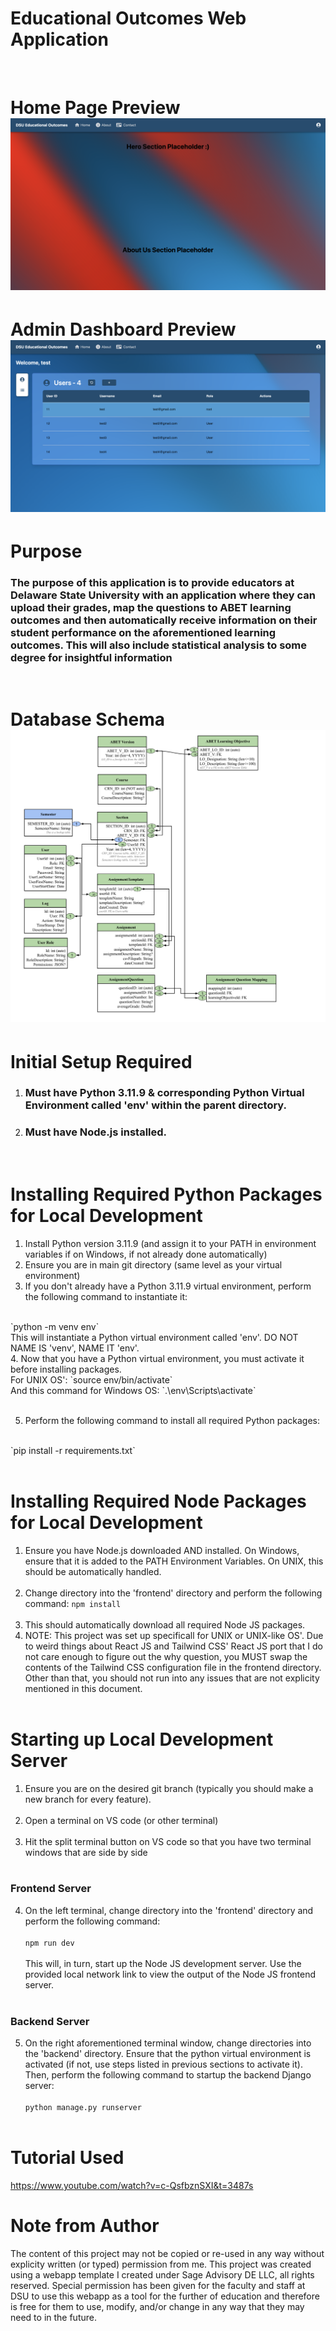 # Educational Outcomes Web Application
<br>

# Home Page Preview ![Home Page Preview](frontend/src/assets/PreviewsForReadMe/HomePagePreview.png)

# Admin Dashboard Preview ![Admin Dashboard Preview](frontend/src/assets/PreviewsForReadMe/AdminDashboardPreview.png)

# Purpose
### The purpose of this application is to provide educators at Delaware State University with an application where they can upload their grades, map the questions to ABET learning outcomes and then automatically receive information on their student performance on the aforementioned learning outcomes. This will also include statistical analysis to some degree for insightful information

<br>

# Database Schema ![Capstone Project Database Schema](frontend/src/assets/DatabaseSchema/WhiteBG_CapstoneProjectDatabaseSchema.svg)

# Initial Setup Required
1. ### Must have Python 3.11.9 & corresponding Python Virtual Environment called 'env' within the parent directory.
2. ### Must have Node.js installed.
<br>

# Installing Required Python Packages for Local Development
1. Install Python version 3.11.9 (and assign it to your PATH in environment variables if on Windows, if not already done automatically)
2. Ensure you are in main git directory (same level as your virtual environment)
3. If you don't already have a Python 3.11.9 virtual environment, perform the following command to instantiate it: 
<br>
`python -m venv env`
<br>
This will instantiate a Python virtual environment called 'env'. DO NOT NAME IS 'venv', NAME IT 'env'.
<br>
4. Now that you have a Python virtual environment, you must activate it before installing packages. 
<br>
For UNIX OS': `source env/bin/activate`
<br>
And this command for Windows OS:
`.\env\Scripts\activate`
<br><br>

5. Perform the following command to install all required Python packages: 
<br>
`pip install -r requirements.txt`
<br><br>

# Installing Required Node Packages for Local Development
1. Ensure you have Node.js downloaded AND installed. On Windows, ensure that it is added to the PATH Environment Variables. On UNIX, this should be automatically handled.
<br><br>
2. Change directory into the 'frontend' directory and perform the following command:
`npm install`
<br><br>
3. This should automatically download all required Node JS packages.
4. NOTE: This project was set up specificall for UNIX or UNIX-like OS'. Due to weird things about React JS and Tailwind CSS' React JS port that I do not care enough to figure out the why question, you MUST swap the contents of the Tailwind CSS configuration file in the frontend directory. Other than that, you should not run into any issues that are not explicity mentioned in this document.
<br><br>

# Starting up Local Development Server
1. Ensure you are on the desired git branch (typically you should make a new branch for every feature).
<br><br>
2. Open a terminal on VS code (or other terminal)
<br><br>
3. Hit the split terminal button on VS code so that you have two terminal windows that are side by side
<br><br>
### Frontend Server
4. On the left terminal, change directory into the 'frontend' directory and perform the following command:
<br><br>
`npm run dev`
<br><br>
This will, in turn, start up the Node JS development server. Use the provided local network link to view the output of the Node JS frontend server.
<br><br>
### Backend Server
5. On the right aforementioned terminal window, change directories into the 'backend' directory. Ensure that the python virtual environment is activated (if not, use steps listed in previous sections to activate it). Then, perform the following command to startup the backend Django server:
<br><br>
`python manage.py runserver`
<br><br>


# Tutorial Used
https://www.youtube.com/watch?v=c-QsfbznSXI&t=3487s

# Note from Author
The content of this project may not be copied or re-used in any way without explicity written (or typed) permission from me. This project was created using a webapp template I created under Sage Advisory DE LLC, all rights reserved. Special permission has been given for the faculty and staff at DSU to use this webapp as a tool for the further of education and therefore is free for them to use, modify, and/or change in any way that they may need to in the future.
